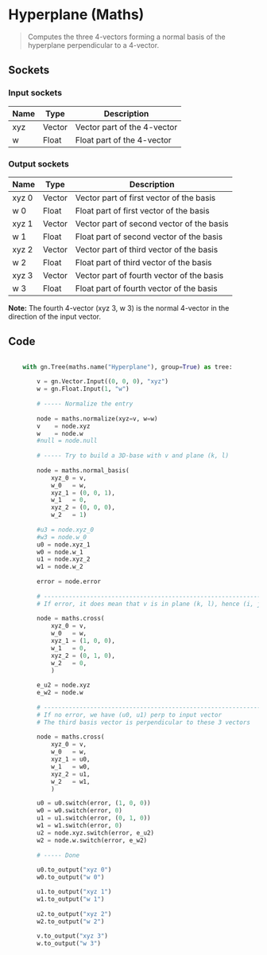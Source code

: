 # Hyperplane (Maths)

> Computes the three 4-vectors forming a normal basis of the hyperplane perpendicular to a 4-vector.

## Sockets

### Input sockets

| Name        | Type        | Description                                                           |
| ----------- | ----------- | --------------------------------------------------------------------- |
| xyz         | Vector      | Vector part of the 4-vector                                           |
| w           | Float       | Float part of the 4-vector                                            |

### Output sockets

| Name        | Type        | Description                                                           |
| ----------- | ----------- | --------------------------------------------------------------------- |
| xyz 0       | Vector      | Vector part of first vector of the basis                              |
| w 0         | Float       | Float part of first vector of the basis                               |
| xyz 1       | Vector      | Vector part of second vector of the basis                             |
| w 1         | Float       | Float part of second vector of the basis                              |
| xyz 2       | Vector      | Vector part of third vector of the basis                              |
| w 2         | Float       | Float part of third vector of the basis                               |
| xyz 3       | Vector      | Vector part of fourth vector of the basis                              |
| w 3         | Float       | Float part of fourth vector of the basis                               |

**Note:** The fourth 4-vector (xyz 3, w 3) is the normal 4-vector in the direction of the input vector.

## Code

``` python

    with gn.Tree(maths.name("Hyperplane"), group=True) as tree:
        
        v = gn.Vector.Input((0, 0, 0), "xyz")
        w = gn.Float.Input(1, "w")
        
        # ----- Normalize the entry
        
        node = maths.normalize(xyz=v, w=w)
        v    = node.xyz
        w    = node.w
        #null = node.null
        
        # ----- Try to build a 3D-base with v and plane (k, l)
        
        node = maths.normal_basis(
            xyz_0 = v,
            w_0   = w,
            xyz_1 = (0, 0, 1),
            w_1   = 0,
            xyz_2 = (0, 0, 0),
            w_2   = 1)
            
        #u3 = node.xyz_0
        #w3 = node.w_0
        u0 = node.xyz_1
        w0 = node.w_1
        u1 = node.xyz_2
        w1 = node.w_2
        
        error = node.error
        
        # ---------------------------------------------------------------------------
        # If error, it does mean that v is in plane (k, l), hence (i, j) is perp to v
        
        node = maths.cross(
            xyz_0 = v,
            w_0   = w,
            xyz_1 = (1, 0, 0),
            w_1   = 0,
            xyz_2 = (0, 1, 0),
            w_2   = 0,
            )
            
        e_u2 = node.xyz
        e_w2 = node.w
        
        # ---------------------------------------------------------------------------
        # If no error, we have (u0, u1) perp to input vector
        # The third basis vector is perpendicular to these 3 vectors
        
        node = maths.cross(
            xyz_0 = v,
            w_0   = w,
            xyz_1 = u0,
            w_1   = w0,
            xyz_2 = u1,
            w_2   = w1,
            )

        u0 = u0.switch(error, (1, 0, 0))
        w0 = w0.switch(error, 0)
        u1 = u1.switch(error, (0, 1, 0))
        w1 = w1.switch(error, 0)
        u2 = node.xyz.switch(error, e_u2)
        w2 = node.w.switch(error, e_w2)
        
        # ----- Done
        
        u0.to_output("xyz 0")
        w0.to_output("w 0")

        u1.to_output("xyz 1")
        w1.to_output("w 1")
            
        u2.to_output("xyz 2")
        w2.to_output("w 2")
        
        v.to_output("xyz 3")
        w.to_output("w 3")
        
```        
